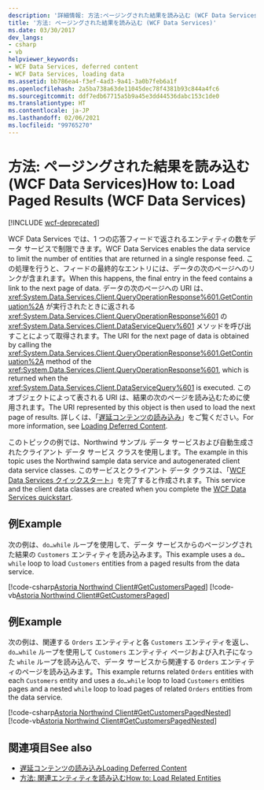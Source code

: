 ```yaml
---
description: '詳細情報: 方法:ページングされた結果を読み込む (WCF Data Services)'
title: '方法: ページングされた結果を読み込む (WCF Data Services)'
ms.date: 03/30/2017
dev_langs:
- csharp
- vb
helpviewer_keywords:
- WCF Data Services, deferred content
- WCF Data Services, loading data
ms.assetid: bb786ea4-f3ef-4ad3-9a41-3a0b7feb6a1f
ms.openlocfilehash: 2a5ba738a63de11045dec78f4381b93c844a4fc6
ms.sourcegitcommit: ddf7edb67715a5b9a45e3dd44536dabc153c1de0
ms.translationtype: HT
ms.contentlocale: ja-JP
ms.lasthandoff: 02/06/2021
ms.locfileid: "99765270"
---
```

# <a name="how-to-load-paged-results-wcf-data-services"></a><span data-ttu-id="29be4-103">方法: ページングされた結果を読み込む (WCF Data Services)</span><span class="sxs-lookup"><span data-stu-id="29be4-103">How to: Load Paged Results (WCF Data Services)</span></span>

[!INCLUDE [wcf-deprecated](~/includes/wcf-deprecated.md)]

<span data-ttu-id="29be4-104">WCF Data Services では、1 つの応答フィードで返されるエンティティの数をデータ サービスで制限できます。</span><span class="sxs-lookup"><span data-stu-id="29be4-104">WCF Data Services enables the data service to limit the number of entities that are returned in a single response feed.</span></span> <span data-ttu-id="29be4-105">この処理を行うと、フィードの最終的なエントリには、データの次のページへのリンクが含まれます。</span><span class="sxs-lookup"><span data-stu-id="29be4-105">When this happens, the final entry in the feed contains a link to the next page of data.</span></span> <span data-ttu-id="29be4-106">データの次のページへの URI は、<xref:System.Data.Services.Client.QueryOperationResponse%601.GetContinuation%2A> が実行されたときに返される <xref:System.Data.Services.Client.QueryOperationResponse%601> の <xref:System.Data.Services.Client.DataServiceQuery%601> メソッドを呼び出すことによって取得されます。</span><span class="sxs-lookup"><span data-stu-id="29be4-106">The URI for the next page of data is obtained by calling the <xref:System.Data.Services.Client.QueryOperationResponse%601.GetContinuation%2A> method of the <xref:System.Data.Services.Client.QueryOperationResponse%601>, which is returned when the <xref:System.Data.Services.Client.DataServiceQuery%601> is executed.</span></span> <span data-ttu-id="29be4-107">このオブジェクトによって表される URI は、結果の次のページを読み込むために使用されます。</span><span class="sxs-lookup"><span data-stu-id="29be4-107">The URI represented by this object is then used to load the next page of results.</span></span> <span data-ttu-id="29be4-108">詳しくは、「[遅延コンテンツの読み込み](loading-deferred-content-wcf-data-services.md)」をご覧ください。</span><span class="sxs-lookup"><span data-stu-id="29be4-108">For more information, see [Loading Deferred Content](loading-deferred-content-wcf-data-services.md).</span></span>  
  
 <span data-ttu-id="29be4-109">このトピックの例では、Northwind サンプル データ サービスおよび自動生成されたクライアント データ サービス クラスを使用します。</span><span class="sxs-lookup"><span data-stu-id="29be4-109">The example in this topic uses the Northwind sample data service and autogenerated client data service classes.</span></span> <span data-ttu-id="29be4-110">このサービスとクライアント データ クラスは、「[WCF Data Services クイックスタート](quickstart-wcf-data-services.md)」を完了すると作成されます。</span><span class="sxs-lookup"><span data-stu-id="29be4-110">This service and the client data classes are created when you complete the [WCF Data Services quickstart](quickstart-wcf-data-services.md).</span></span>  
  
## <a name="example"></a><span data-ttu-id="29be4-111">例</span><span class="sxs-lookup"><span data-stu-id="29be4-111">Example</span></span>  

 <span data-ttu-id="29be4-112">次の例は、`do…while` ループを使用して、データ サービスからのページングされた結果の `Customers` エンティティを読み込みます。</span><span class="sxs-lookup"><span data-stu-id="29be4-112">This example uses a `do…while` loop to load `Customers` entities from a paged results from the data service.</span></span>  
  
 [!code-csharp[Astoria Northwind Client#GetCustomersPaged](../../../../samples/snippets/csharp/VS_Snippets_Misc/astoria_northwind_client/cs/source.cs#getcustomerspaged)]
 [!code-vb[Astoria Northwind Client#GetCustomersPaged](../../../../samples/snippets/visualbasic/VS_Snippets_Misc/astoria_northwind_client/vb/source.vb#getcustomerspaged)]  
  
## <a name="example"></a><span data-ttu-id="29be4-113">例</span><span class="sxs-lookup"><span data-stu-id="29be4-113">Example</span></span>  

 <span data-ttu-id="29be4-114">次の例は、関連する `Orders` エンティティと各 `Customers` エンティティを返し、`do…while` ループを使用して `Customers` エンティティ ページおよび入れ子になった `while` ループを読み込んで、データ サービスから関連する `Orders` エンティティのページを読み込みます。</span><span class="sxs-lookup"><span data-stu-id="29be4-114">This example returns related `Orders` entities with each `Customers` entity and uses a `do…while` loop to load `Customers` entities pages and a nested `while` loop to load pages of related `Orders` entities from the data service.</span></span>  
  
 [!code-csharp[Astoria Northwind Client#GetCustomersPagedNested](../../../../samples/snippets/csharp/VS_Snippets_Misc/astoria_northwind_client/cs/source.cs#getcustomerspagednested)]
 [!code-vb[Astoria Northwind Client#GetCustomersPagedNested](../../../../samples/snippets/visualbasic/VS_Snippets_Misc/astoria_northwind_client/vb/source.vb#getcustomerspagednested)]  
  
## <a name="see-also"></a><span data-ttu-id="29be4-115">関連項目</span><span class="sxs-lookup"><span data-stu-id="29be4-115">See also</span></span>

- [<span data-ttu-id="29be4-116">遅延コンテンツの読み込み</span><span class="sxs-lookup"><span data-stu-id="29be4-116">Loading Deferred Content</span></span>](loading-deferred-content-wcf-data-services.md)
- [<span data-ttu-id="29be4-117">方法: 関連エンティティを読み込む</span><span class="sxs-lookup"><span data-stu-id="29be4-117">How to: Load Related Entities</span></span>](how-to-load-related-entities-wcf-data-services.md)

